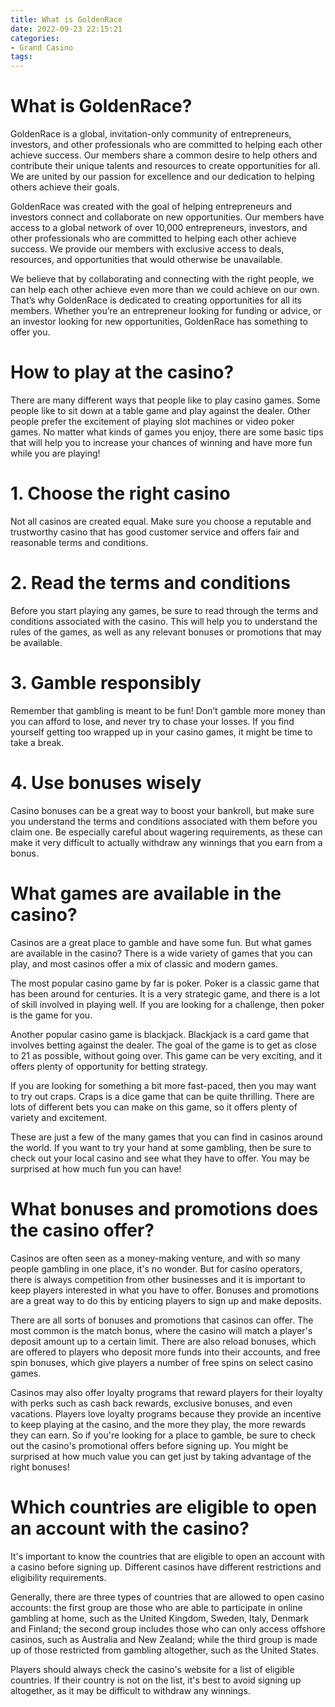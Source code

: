 ```yaml
---
title: What is GoldenRace
date: 2022-09-23 22:15:21
categories:
- Grand Casino
tags:
---
```



#  What is GoldenRace?

GoldenRace is a global, invitation-only community of entrepreneurs, investors, and other professionals who are committed to helping each other achieve success. Our members share a common desire to help others and contribute their unique talents and resources to create opportunities for all. We are united by our passion for excellence and our dedication to helping others achieve their goals.

GoldenRace was created with the goal of helping entrepreneurs and investors connect and collaborate on new opportunities. Our members have access to a global network of over 10,000 entrepreneurs, investors, and other professionals who are committed to helping each other achieve success. We provide our members with exclusive access to deals, resources, and opportunities that would otherwise be unavailable.

We believe that by collaborating and connecting with the right people, we can help each other achieve even more than we could achieve on our own. That’s why GoldenRace is dedicated to creating opportunities for all its members. Whether you’re an entrepreneur looking for funding or advice, or an investor looking for new opportunities, GoldenRace has something to offer you.

#  How to play at the casino?

There are many different ways that people like to play casino games. Some people like to sit down at a table game and play against the dealer. Other people prefer the excitement of playing slot machines or video poker games. No matter what kinds of games you enjoy, there are some basic tips that will help you to increase your chances of winning and have more fun while you are playing!

# 1. Choose the right casino

Not all casinos are created equal. Make sure you choose a reputable and trustworthy casino that has good customer service and offers fair and reasonable terms and conditions.

# 2. Read the terms and conditions

Before you start playing any games, be sure to read through the terms and conditions associated with the casino. This will help you to understand the rules of the games, as well as any relevant bonuses or promotions that may be available.

# 3. Gamble responsibly

Remember that gambling is meant to be fun! Don’t gamble more money than you can afford to lose, and never try to chase your losses. If you find yourself getting too wrapped up in your casino games, it might be time to take a break.

# 4. Use bonuses wisely

Casino bonuses can be a great way to boost your bankroll, but make sure you understand the terms and conditions associated with them before you claim one. Be especially careful about wagering requirements, as these can make it very difficult to actually withdraw any winnings that you earn from a bonus.

#  What games are available in the casino?

Casinos are a great place to gamble and have some fun. But what games are available in the casino? There is a wide variety of games that you can play, and most casinos offer a mix of classic and modern games.

The most popular casino game by far is poker. Poker is a classic game that has been around for centuries. It is a very strategic game, and there is a lot of skill involved in playing well. If you are looking for a challenge, then poker is the game for you.

Another popular casino game is blackjack. Blackjack is a card game that involves betting against the dealer. The goal of the game is to get as close to 21 as possible, without going over. This game can be very exciting, and it offers plenty of opportunity for betting strategy.

If you are looking for something a bit more fast-paced, then you may want to try out craps. Craps is a dice game that can be quite thrilling. There are lots of different bets you can make on this game, so it offers plenty of variety and excitement.

These are just a few of the many games that you can find in casinos around the world. If you want to try your hand at some gambling, then be sure to check out your local casino and see what they have to offer. You may be surprised at how much fun you can have!

#  What bonuses and promotions does the casino offer?

Casinos are often seen as a money-making venture, and with so many people gambling in one place, it's no wonder. But for casino operators, there is always competition from other businesses and it is important to keep players interested in what you have to offer. Bonuses and promotions are a great way to do this by enticing players to sign up and make deposits.

There are all sorts of bonuses and promotions that casinos can offer. The most common is the match bonus, where the casino will match a player's deposit amount up to a certain limit. There are also reload bonuses, which are offered to players who deposit more funds into their accounts, and free spin bonuses, which give players a number of free spins on select casino games.

Casinos may also offer loyalty programs that reward players for their loyalty with perks such as cash back rewards, exclusive bonuses, and even vacations. Players love loyalty programs because they provide an incentive to keep playing at the casino, and the more they play, the more rewards they can earn. So if you're looking for a place to gamble, be sure to check out the casino's promotional offers before signing up. You might be surprised at how much value you can get just by taking advantage of the right bonuses!

#  Which countries are eligible to open an account with the casino?

It's important to know the countries that are eligible to open an account with a casino before signing up. Different casinos have different restrictions and eligibility requirements. 

Generally, there are three types of countries that are allowed to open casino accounts: the first group are those who are able to participate in online gambling at home, such as the United Kingdom, Sweden, Italy, Denmark and Finland; the second group includes those who can only access offshore casinos, such as Australia and New Zealand; while the third group is made up of those restricted from gambling altogether, such as the United States.

Players should always check the casino's website for a list of eligible countries. If their country is not on the list, it's best to avoid signing up altogether, as it may be difficult to withdraw any winnings.
